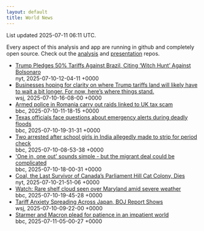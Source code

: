 ```yaml
---
layout: default
title: World News
---
```


<div markdown="0">
<div class="byline small text-muted">List updated <span class="datetime">2025-07-11 06:11 UTC</span>.</div>

<p>Every aspect of this analysis and app are running in github and completely open source. Check out the <a href="https://github.com/Castro-Media/Analysis">analysis</a> and <a href="https://github.com/Castro-Media/TopStoryReview.com">presentation</a> repos.</p>
<ul>
<li><a href='https://www.nytimes.com/2025/07/09/world/americas/brazil-trump-bolsonaro-lula-coup-tariff.html'>Trump Pledges 50% Tariffs Against Brazil, Citing &#8216;Witch Hunt&#8217; Against Bolsonaro</a><div class='byline small text-muted'>nyt, <span class="datetime">2025-07-10-12-04-11 +0000</span></div></li>
<li><a href='https://www.wsj.com/economy/trade/trump-tariffs-countries-goods-explained-b9878e1a'>Businesses hoping for clarity on where Trump tariffs land will likely have to wait a bit longer. For now, here&#8217;s where things stand.</a><div class='byline small text-muted'>wsj, <span class="datetime">2025-07-10-16-08-00 +0000</span></div></li>
<li><a href='https://www.bbc.com/news/articles/cp867gjmn25o'>Armed police in Romania carry out raids linked to UK tax scam</a><div class='byline small text-muted'>bbc, <span class="datetime">2025-07-10-11-18-15 +0000</span></div></li>
<li><a href='https://www.bbc.com/news/articles/cq537dp2ello'>Texas officials face questions about emergency alerts during deadly floods</a><div class='byline small text-muted'>bbc, <span class="datetime">2025-07-10-19-31-31 +0000</span></div></li>
<li><a href='https://www.bbc.com/news/articles/c78nvgjvx3eo'>Two arrested after school girls in India allegedly made to strip for period check</a><div class='byline small text-muted'>bbc, <span class="datetime">2025-07-10-08-53-38 +0000</span></div></li>
<li><a href='https://www.bbc.com/news/articles/c8d60djgqndo'>'One in, one out' sounds simple - but the migrant deal could be complicated</a><div class='byline small text-muted'>bbc, <span class="datetime">2025-07-10-18-00-31 +0000</span></div></li>
<li><a href='https://www.nytimes.com/2025/07/10/world/canada/canada-parliament-cat-colony-dead.html'>Coal, the Last Survivor of Canada&#8217;s Parliament Hill Cat Colony, Dies</a><div class='byline small text-muted'>nyt, <span class="datetime">2025-07-10-21-51-06 +0000</span></div></li>
<li><a href='https://www.bbc.com/news/videos/cwyg93lzqd7o'>Watch: Rare shelf cloud seen over Maryland amid severe weather</a><div class='byline small text-muted'>bbc, <span class="datetime">2025-07-10-19-45-28 +0000</span></div></li>
<li><a href='https://www.wsj.com/world/asia/tariff-anxiety-spreading-across-japan-boj-report-shows-ca788637'>Tariff Anxiety Spreading Across Japan, BOJ Report Shows</a><div class='byline small text-muted'>wsj, <span class="datetime">2025-07-10-09-22-00 +0000</span></div></li>
<li><a href='https://www.bbc.com/news/articles/clynxqdr157o'>Starmer and Macron plead for patience in an impatient world</a><div class='byline small text-muted'>bbc, <span class="datetime">2025-07-11-05-00-27 +0000</span></div></li>
</ul>
</div>
